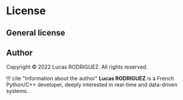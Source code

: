 # License


## General license


## Author
Copyright &copy; 2022 Lucas RODRIGUEZ. All rights reserved.



!!! cite "Information about the author"
    **Lucas RODRIGUEZ** is a French Python/C++ developer, deeply interested in real-time and data-driven systems.